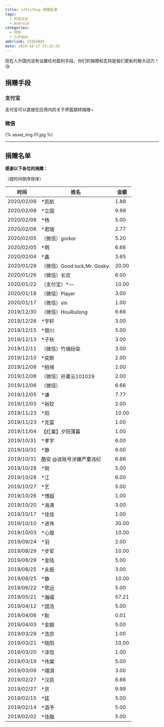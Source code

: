 ```yaml
---
title: 人升Lifeup 捐赠名单
tags:
  - 开发日志
  - Android
categories:
  - 项目
  - 人升Q&A
abbrlink: 22d5d0d5
date: 2019-10-17 23:33:33
---
```


现在人升国内没有设置任何盈利手段，你们的捐赠和支持是我们更新的极大动力！😘

## 捐赠手段

### 支付宝

支付宝可以直接在应用内的关于界面跳转捐赠~

### 微信

 {% asset_img 01.jpg %}

---

## 捐赠名单

**感谢以下各位的捐赠：**

（按时间倒序排序）

| 时间       | 姓名                         | 金额  |
| ---------- | ---------------------------- | ----- |
| 2020/02/09 | *凯航                        | 1.88  |
| 2020/02/09 | *立国                        | 9.99  |
| 2020/02/08 | *杨                          | 5.00  |
| 2020/02/06 | *君瑞                        | 2.77  |
| 2020/02/05 | （微信）gorkor               | 5.20  |
| 2020/02/05 | *明                          | 6.66  |
| 2020/02/04 | *鑫                          | 3.65  |
| 2020/01/28 | （微信）Good luck,Mr. Gosky. | 20.00 |
| 2020/01/26 | （微信）长欢                 | 6.00  |
| 2020/01/22 | （支付宝）*—                 | 10.00 |
| 2020/01/18 | （微信）Player               | 3.00  |
| 2020/01/17 | （微信）sin                  | 1.00  |
| 2019/12/30 | （微信）HouRuilong           | 6.66  |
| 2019/12/28 | *宇轩                        | 3.00  |
| 2019/12/15 | *银川                        | 5.00  |
| 2019/12/13 | *子秋                        | 3.00  |
| 2019/12/11 | （微信）竹璃纷染             | 3.00  |
| 2019/12/10 | *奕斯                        | 2.00  |
| 2019/12/08 | *柏墚                        | 2.00  |
| 2019/12/08 | （微信）孙書云101029         | 2.00  |
| 2019/12/06 | （微信）                     | 6.66  |
| 2019/12/05 | *谦                          | 7.77  |
| 2019/12/03 | *裕钦                        | 2.00  |
| 2019/11/23 | *阳                          | 10.00 |
| 2019/11/23 | *克富                        | 1.00  |
| 2019/11/04 | 【红巢】夕阳薄暮             | 1.00  |
| 2019/10/31 | *孝宇                        | 6.00  |
| 2019/10/31 | *静                          | 6.00  |
| 2019/10/31 | 酷安 @该账号涉嫌严重违纪     | 6.66  |
| 2019/10/28 | *刚                          | 5.00  |
| 2019/10/28 | *江                          | 6.00  |
| 2019/10/27 | *艺                          | 5.00  |
| 2019/10/26 | *博超                        | 1.00  |
| 2019/10/20 | *海涛                        | 3.00  |
| 2019/10/17 | *佳佳                        | 1.00  |
| 2019/10/10 | *进伟                        | 30.00 |
| 2019/10/03 | *心煌                        | 10.00 |
| 2019/09/24 | *羽                          | 2.00  |
| 2019/08/29 | *步军                        | 10.00 |
| 2019/08/29 | *金陆                        | 5.00  |
| 2019/08/25 | *永振                        | 3.00  |
| 2019/08/25 | *静                          | 10.00 |
| 2019/06/22 | *思远                        | 5.00  |
| 2019/05/21 | *瀚禧                        | 57.21 |
| 2019/04/12 | *国浩                        | 5.00  |
| 2019/04/06 | *耿                          | 0.01  |
| 2019/04/03 | *金娥                        | 5.00  |
| 2019/03/29 | *浩宗                        | 1.00  |
| 2019/03/21 | *晓阳                        | 10.00 |
| 2019/03/20 | *泽恺                        | 1.00  |
| 2019/03/19 | *伟棠                        | 5.00  |
| 2019/03/09 | *翊淇                        | 3.00  |
| 2019/02/27 | *汉凯                        | 6.66  |
| 2019/02/27 | *京                          | 9.99  |
| 2019/02/15 | *猛                          | 5.00  |
| 2019/02/14 | *涵予                        | 5.00  |
| 2019/02/02 | *佳融                        | 5.00  |


